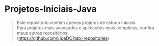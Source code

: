 # Projetos-Iniciais-Java
> Este repositório contém apenas projetos de estudo iniciais.  
Para projetos mais avançados e aplicações mais completas, confira meus outros repositórios:  
(https://github.com/LipeDC?tab=repositories)

